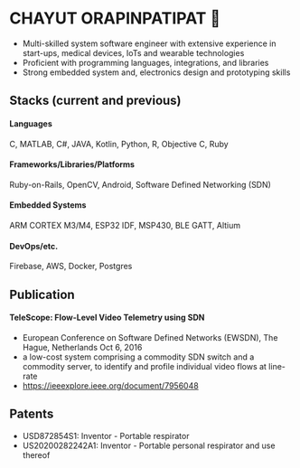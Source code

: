 # CHAYUT ORAPINPATIPAT 👋

-	Multi-skilled system software engineer with extensive experience in 
start-ups, medical devices, IoTs and wearable technologies
-	Proficient with programming languages, integrations, and libraries
-	Strong embedded system and, electronics design and prototyping skills

## Stacks (current and previous)
#### Languages
C, MATLAB, C#, JAVA, Kotlin, Python, R, Objective C, Ruby 

#### Frameworks/Libraries/Platforms 
Ruby-on-Rails, OpenCV, Android, Software Defined Networking (SDN)

#### Embedded Systems
ARM CORTEX M3/M4, ESP32 IDF, MSP430, BLE GATT, Altium

#### DevOps/etc.
Firebase, AWS, Docker, Postgres  


## Publication	

#### TeleScope: Flow-Level Video Telemetry using SDN

- European Conference on Software Defined Networks (EWSDN), The Hague, Netherlands Oct 6, 2016
- a low-cost system comprising a commodity SDN switch and a commodity server, to identify and profile individual video flows at 
line-rate
- https://ieeexplore.ieee.org/document/7956048

## Patents
- USD872854S1: Inventor - Portable respirator 
- US20200282242A1: Inventor - Portable personal respirator and use thereof 

 



